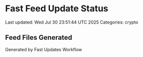 # Fast Feed Update Status
Last updated: Wed Jul 30 23:51:44 UTC 2025
Categories: crypto

## Feed Files Generated

Generated by Fast Updates Workflow

